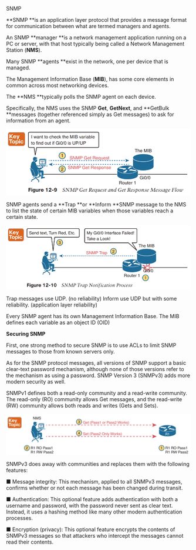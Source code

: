 SNMP

**SNMP **is an application layer protocol that provides a message format for communication between what are termed managers and agents.

An SNMP **manager **is a network management application running on a PC or server, with that host typically being called a Network Management Station (**NMS**).

Many SNMP **agents **exist in the network, one per device that is managed.

The Management Information Base (**MIB**), has some core elements in common across most networking devices.

The **NMS **typically polls the SNMP agent on each device.

Specifically, the NMS uses the SNMP **Get**, **GetNext**, and **GetBulk **messages (together referenced simply as Get messages) to ask for information from an agent.

![image.png](../_resources/61c255af88816de03012caa6187d9fb6.png)

SNMP agents send a **Trap **or **Inform **SNMP message to the NMS to list the state of certain MIB variables when those variables reach a certain state.

![image.png](../_resources/e8e4a5d1f88d8f68bdcaaa36fed68075.png)

Trap messages use UDP. (no reliability)
Inform use UDP but with some reliability. (application layer reliability)

Every SNMP agent has its own Management Information Base.
The MIB defines each variable as an object ID (OID)

**Securing SNMP**

First, one strong method to secure SNMP is to use ACLs to limit SNMP messages to those from known servers only.

As for the SNMP protocol messages, all versions of SNMP support a basic clear-text password mechanism, although none of those versions refer to the mechanism as using a password. SNMP Version 3 (SNMPv3) adds more modern security as well.

SNMPv1 defines both a read-only community and a read-write community. The read-only (RO) community allows Get messages, and the read-write (RW) community allows both reads and writes (Gets and Sets).

![image.png](../_resources/1237da60f8d23c9ff623f2d8dbd6d0e6.png)

SNMPv3 does away with communities and replaces them with the following features:

■ Message integrity: This mechanism, applied to all SNMPv3 messages, confirms whether or not each message has been changed during transit.

■ Authentication: This optional feature adds authentication with both a username and password, with the password never sent as clear text. Instead, it uses a hashing method like many other modern authentication processes.

■ Encryption (privacy): This optional feature encrypts the contents of SNMPv3 messages so that attackers who intercept the messages cannot read their contents.